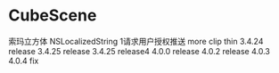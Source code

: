 # CubeScene
索玛立方体
        NSLocalizedString
1请求用户授权推送
more
clip thin
3.4.24 release
3.4.25 release
3.4.25 release4
4.0.0 release
4.0.2 release
4.0.3   
4.0.4 fix
 
 
